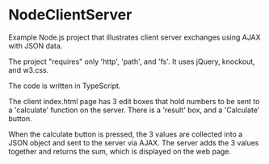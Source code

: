 # NodeClientServer
Example Node.js project that illustrates client server exchanges using AJAX with JSON data.

The project "requires" only 'http', 'path', and 'fs'. It uses jQuery, knockout, and w3.css.

The code is written in TypeScript.

The client index.html page has 3 edit boxes that hold numbers to be sent to a 'calculate' function on
the server. There is a 'result' box, and a 'Calculate' button.

When the calculate button is pressed, the 3 values are collected into a JSON object and sent to the
server via AJAX. The server adds the 3 values together and returns the sum, which is displayed on
the web page.
